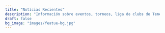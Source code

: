 ```yaml
---
title: "Notícias Recientes"
description: "Información sobre eventos, torneos, liga de clubs de Tenerife, y más"
draft: false
bg_image: "images/featue-bg.jpg"
---
```

